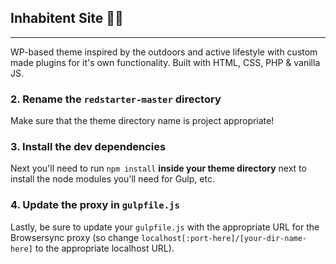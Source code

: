 ## Inhabitent Site 🧸⛺
---
WP-based theme inspired by the outdoors and active lifestyle with custom made plugins for it's own functionality. Built with HTML, CSS, PHP & vanilla JS.

### 2. Rename the `redstarter-master` directory

Make sure that the theme directory name is project appropriate!

### 3. Install the dev dependencies

Next you'll need to run `npm install` **inside your theme directory** next to install the node modules you'll need for Gulp, etc.

### 4. Update the proxy in `gulpfile.js`

Lastly, be sure to update your `gulpfile.js` with the appropriate URL for the Browsersync proxy (so change `localhost[:port-here]/[your-dir-name-here]` to the appropriate localhost URL).
